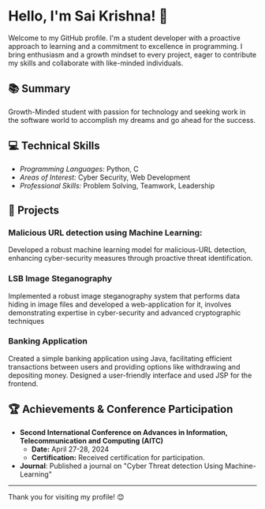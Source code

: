 # Hello, I'm Sai Krishna! 👋

Welcome to my GitHub profile. I'm a student developer with a proactive approach to learning and a commitment to excellence in programming. I bring enthusiasm and a growth mindset to every project, eager to contribute my skills and collaborate with like-minded individuals.

## 📚 Summary
Growth-Minded student with passion for technology and seeking work in the software world to accomplish my dreams and go ahead for the success.


## 💻 Technical Skills

- *Programming Languages:* Python, C
- *Areas of Interest:* Cyber Security, Web Development
- *Professional Skills:* Problem Solving, Teamwork, Leadership

## 🚀 Projects

### Malicious URL detection using Machine Learning:
Developed a robust machine learning model for malicious-URL detection, enhancing cyber-security measures through proactive threat identification.

### LSB Image Steganography
Implemented a robust image steganography system that performs data hiding in image files and developed a web-application for it, involves demonstrating expertise in cyber-security and advanced cryptographic techniques

### Banking Application
Created a simple banking application using Java, facilitating efficient transactions between users and providing options like withdrawing and depositing money. Designed a user-friendly interface and used JSP for the frontend.

## 🏆 Achievements & Conference Participation

- **Second International Conference on Advances in Information, Telecommunication and Computing (AITC)**
  - **Date:** April 27-28, 2024
  - **Certification:** Received certification for participation.
- **Journal**: Published a journal on "Cyber Threat detection Using Machine-Learning"


---

Thank you for visiting my profile! 😊
